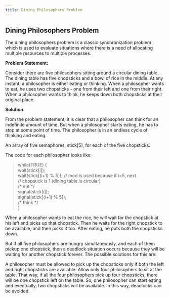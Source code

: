 ```yaml
---
title: Dining Philosophers Problem
---
```

## Dining Philosophers Problem

The dining philosophers problem is a classic synchronization problem which is used to evaluate situations where there is a need of allocating multiple resources to multiple processes.

<b>Problem Statement:</b>
<p>
  Consider there are five philosophers sitting around a circular dining table. The dining table has five chopsticks and a bowl of rice in the middle.
  At any instant, a philosopher is either eating or thinking. When a philosopher wants to eat, he uses two chopsticks - one from their left and one from their right. When a philosopher wants to think, he keeps down both chopsticks at their original place.
</p>
<b>Solution: </b>
<p>
From the problem statement, it is clear that a philosopher can think for an indefinite amount of time. But when a philosopher starts eating, he has to stop at some point of time. The philosopher is in an endless cycle of thinking and eating.

An array of five semaphores, stick[5], for each of the five chopsticks.
</p>
The code for each philosopher looks like:<br/>
<blockquote>
while(TRUE) {<br>
wait(stick[i]);<br>
wait(stick[(i+1) % 5]);  // mod is used because if i=5, next <br>
                    // chopstick is 1 (dining table is circular)<br>
/* eat */<br>
signal(stick[i]);<br>
signal(stick[(i+1) % 5]); <br>
/* think */<br>
}<br>
  </blockquote>
When a philosopher wants to eat the rice, he will wait for the chopstick at his left and picks up that chopstick. Then he waits for the right chopstick to be available, and then picks it too. After eating, he puts both the chopsticks down.

But if all five philosophers are hungry simultaneously, and each of them pickup one chopstick, then a deadlock situation occurs because they will be waiting for another chopstick forever. The possible solutions for this are:

A philosopher must be allowed to pick up the chopsticks only if both the left and right chopsticks are available.
Allow only four philosophers to sit at the table. That way, if all the four philosophers pick up four chopsticks, there will be one chopstick left on the table. So, one philosopher can start eating and eventually, two chopsticks will be available. In this way, deadlocks can be avoided.

